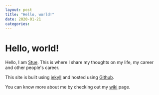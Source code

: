 ```yaml
---
layout: post
title: "Hello, world!"
date: 2020-01-21
categories: 
---
```


# Hello, world!

Hello, I am [Stue](/wiki/stuartelimu). This is where I share my thoughts on my life, my career and other people's career.

This site is built using [jekyll]() and hosted using [Github]().

You can know more about me by checking out my [wiki](/wiki/stuartelimu) page.

